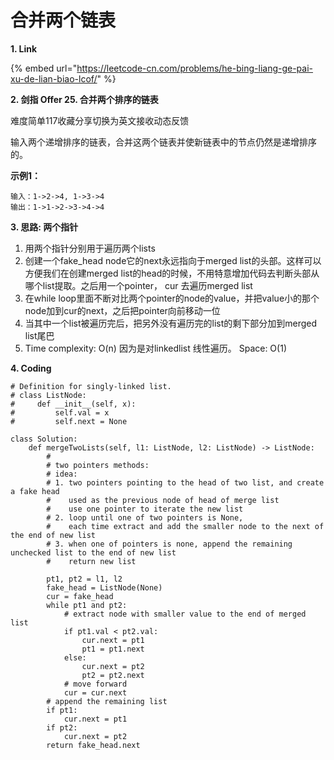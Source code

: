 # 合并两个链表



**1. Link**

{% embed url="https://leetcode-cn.com/problems/he-bing-liang-ge-pai-xu-de-lian-biao-lcof/" %}



**2. 剑指 Offer 25. 合并两个排序的链表**

难度简单117收藏分享切换为英文接收动态反馈

输入两个递增排序的链表，合并这两个链表并使新链表中的节点仍然是递增排序的。

**示例1：**

```text
输入：1->2->4, 1->3->4
输出：1->1->2->3->4->4
```



**3. 思路: 两个指针**

1.  用两个指针分别用于遍历两个lists
2. 创建一个fake\_head node它的next永远指向于merged list的头部。这样可以方便我们在创建merged list的head的时候，不用特意增加代码去判断头部从哪个list提取。之后用一个pointer， cur 去遍历merged list
3. 在while loop里面不断对比两个pointer的node的value，并把value小的那个node加到cur的next，之后把pointer向前移动一位
4. 当其中一个list被遍历完后，把另外没有遍历完的list的剩下部分加到merged list尾巴
5. Time complexity:   O\(n\) 因为是对linkedlist 线性遍历。 Space: O\(1\)

**4. Coding**

```text
# Definition for singly-linked list.
# class ListNode:
#     def __init__(self, x):
#         self.val = x
#         self.next = None

class Solution:
    def mergeTwoLists(self, l1: ListNode, l2: ListNode) -> ListNode:
        #
        # two pointers methods:
        # idea: 
        # 1. two pointers pointing to the head of two list, and create a fake head
        #    used as the previous node of head of merge list
        #    use one pointer to iterate the new list
        # 2. loop until one of two pointers is None, 
        #    each time extract and add the smaller node to the next of the end of new list
        # 3. when one of pointers is none, append the remaining unchecked list to the end of new list   
        #    return new list

        pt1, pt2 = l1, l2
        fake_head = ListNode(None)
        cur = fake_head
        while pt1 and pt2:
            # extract node with smaller value to the end of merged list
            if pt1.val < pt2.val:
                cur.next = pt1
                pt1 = pt1.next
            else:
                cur.next = pt2
                pt2 = pt2.next
            # move forward
            cur = cur.next
        # append the remaining list
        if pt1:
            cur.next = pt1
        if pt2:
            cur.next = pt2
        return fake_head.next

```









